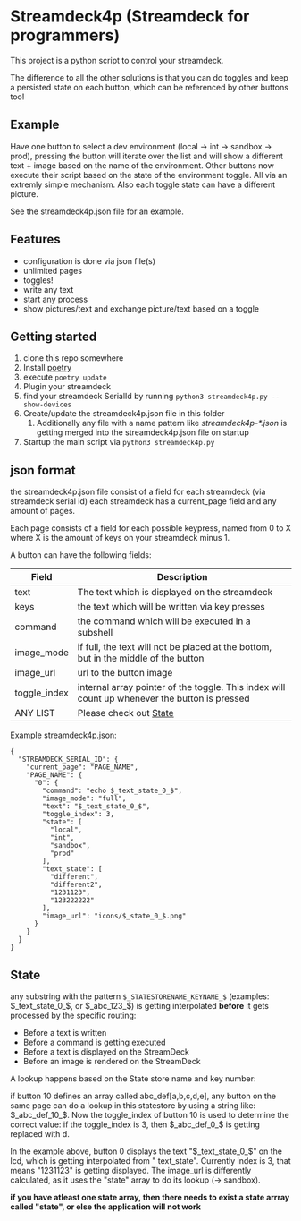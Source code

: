 # Streamdeck4p (Streamdeck for programmers)

This project is a python script to control your streamdeck.

The difference to all the other solutions is that you can do toggles and keep a persisted state on each button, which
can be referenced by other buttons too!

## Example

Have one button to select a dev environment (local -> int -> sandbox -> prod), pressing the button will iterate over the
list and will show a different text + image based on the name of the environment. Other buttons now execute their script
based on the state of the environment toggle. All via an extremly simple mechanism. Also each toggle state can have a
different picture.

See the streamdeck4p.json file for an example.

## Features

* configuration is done via json file(s)
* unlimited pages
* toggles!
* write any text
* start any process
* show pictures/text and exchange picture/text based on a toggle

## Getting started

1. clone this repo somewhere
2. Install [poetry](https://python-poetry.org/)
3. execute `poetry update`
4. Plugin your streamdeck
5. find your streamdeck SerialId by running `python3 streamdeck4p.py --show-devices`
6. Create/update the streamdeck4p.json file in this folder
    1. Additionally any file with a name pattern like _streamdeck4p-*.json_ is getting merged into the streamdeck4p.json
       file on startup
7. Startup the main script via `python3 streamdeck4p.py`

## json format

the streamdeck4p.json file consist of a field for each streamdeck (via streamdeck serial id)
each streamdeck has a current_page field and any amount of pages.

Each page consists of a field for each possible keypress, named from 0 to X where X is the amount of keys on your
streamdeck minus 1.

A button can have the following fields:

| Field        | Description                                                                                   |
|--------------|-----------------------------------------------------------------------------------------------|
| text         | The text which is displayed on the streamdeck                                                 |
| keys         | the text which will be written via key presses                                                |
| command      | the command which will be executed in a subshell                                              |
| image_mode   | if full, the text will not be placed at the bottom, but in the middle of the button           |
| image_url    | url to the button image                                                                       |
| toggle_index | internal array pointer of the toggle. This index will count up whenever the button is pressed |
| ANY LIST     | Please check out [State](#State)                                                              |

Example streamdeck4p.json:

    {
      "STREAMDECK_SERIAL_ID": {
        "current_page": "PAGE_NAME",
        "PAGE_NAME": {
          "0": {
            "command": "echo $_text_state_0_$",
            "image_mode": "full",
            "text": "$_text_state_0_$",
            "toggle_index": 3,
            "state": [
              "local",
              "int",
              "sandbox",
              "prod"
            ],
            "text_state": [
              "different",
              "different2",
              "1231123",
              "123222222"
            ],
            "image_url": "icons/$_state_0_$.png"
          }
        }
      }
    }

## State

any substring with the pattern `$_STATESTORENAME_KEYNAME_$` (examples: $_text_state_0_$, or $_abc_123_$)
is getting interpolated **before** it gets processed by the specific routing:

* Before a text is written
* Before a command is getting executed
* Before a text is displayed on the StreamDeck
* Before an image is rendered on the StreamDeck

A lookup happens based on the State store name and key number:

if button 10 defines an array called abc_def[a,b,c,d,e], any button on the same page can do a lookup in this statestore
by using a string like: $_abc_def_10_$. Now the toggle_index of button 10 is used to determine the correct value: if the
toggle_index is 3, then $_abc_def_0_$ is getting replaced with d.

In the example above, button 0 displays the text "$_text_state_0_$" on the lcd, which is getting interpolated from "
text_state". Currently index is 3, that means "1231123" is getting displayed. The image_url is differently calculated,
as it uses the "state" array to do its lookup (-> sandbox).

**if you have atleast one state array, then there needs to exist a state arrray called "state", or else the application
will not work**
